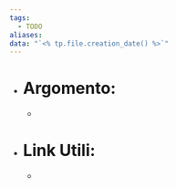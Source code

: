 ```yaml
---
tags:
  - TODO
aliases: 
data: "`<% tp.file.creation_date() %>`"
---
```

- # Argomento:
	- 
- # Link Utili:
	- 